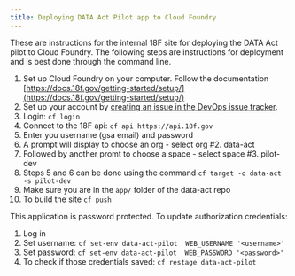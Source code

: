 ```yaml
---
title: Deploying DATA Act Pilot app to Cloud Foundry
---
```

These are instructions for the internal 18F site for deploying the DATA Act pilot to Cloud Foundry. The following steps are instructions for deployment and is best done through the command line. 

1. Set up Cloud Foundry on your computer. Follow the documentation [https://docs.18f.gov/getting-started/setup/](https://docs.18f.gov/getting-started/setup/)
2. Set up your account by [creating an issue in the DevOps issue tracker](https://github.com/18F/DevOps/issues/new). 
4. Login: `cf login`
3. Connect to the 18F api: `cf api https://api.18f.gov`
5. Enter you username (gsa email) and password
6. A prompt will display to choose an org - select org #2. data-act
7. Followed by another promt to choose a space - select space #3. pilot-dev
8. Steps 5 and 6 can be done using the command `cf target -o data-act -s pilot-dev`
9. Make sure you are in the `app/` folder of the data-act repo
10. To build the site `cf push`

This application is password protected. To update authorization credentials: 

1. Log in
2. Set username: `cf set-env data-act-pilot  WEB_USERNAME '<username>'`
3. Set password:  `cf set-env data-act-pilot  WEB_PASSWORD '<password>'` 
4. To check if those credentials saved: `cf restage data-act-pilot` 



